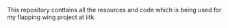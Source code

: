 This repository conttains all the resources and code which is being used for my flapping wing project at iitk.
